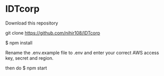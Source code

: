 # IDTcorp
 
Download this repository

git clone https://github.com/nihir108/IDTcorp

$ npm install


Rename the .env.example file to .env and enter your correct AWS access key, secret and region.

then do
$ npm start

